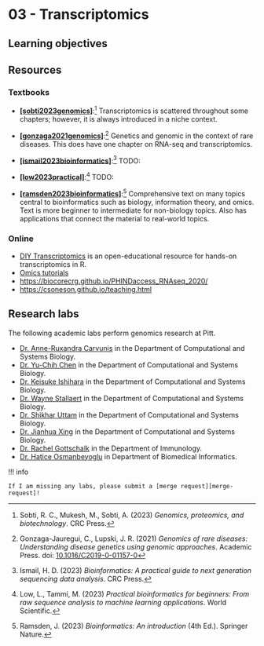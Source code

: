 # 03 - Transcriptomics

## Learning objectives

## Resources

### Textbooks

-   [**[sobti2023genomics]**](https://www.routledge.com/Bioinformatics-and-Computational-Biology-Technological-Advancements-Applications/Singh-Saini-Comar-Junior/p/book/9781032361581):[^1] Transcriptomics is scattered throughout some chapters; however, it is always introduced in a niche context.

-   [**[gonzaga2021genomics]**](https://doi.org/https://doi.org/10.1016/C2019-0-01157-0):[^2] Genetics and genomic in the context of rare diseases.
    This does have one chapter on RNA-seq and transcriptomics.

-   [**[ismail2023bioinformatics]**](https://doi.org/10.1002/9781119698005):[^3] TODO:

-   [**[low2023practical]**](https://www.worldscientific.com/worldscibooks/10.1142/12908):[^4] TODO:

-   [**[ramsden2023bioinformatics]**](https://link.springer.com/book/10.1007/978-3-030-45607-8):[^5] Comprehensive text on many topics central to bioinformatics such as biology, information theory, and omics.
    Text is more beginner to intermediate for non-biology topics.
    Also has applications that connect the material to real-world topics.

### Online

-   [DIY Transcriptomics](https://diytranscriptomics.com/) is an open-educational resource for hands-on transcriptomics in R.
-   [Omics tutorials](https://omicstutorials.com/)
-   https://biocorecrg.github.io/PHINDaccess_RNAseq_2020/
-   https://csoneson.github.io/teaching.html

## Research labs

The following academic labs perform genomics research at Pitt.

-   [Dr. Anne-Ruxandra Carvunis](https://carvunislab.csb.pitt.edu/) in the Department of Computational and Systems Biology.
-   [Dr. Yu-Chih Chen](https://www.ycchenlab.org/) in the Department of Computational and Systems Biology.
-   [Dr. Keisuke Ishihara](https://keisukeishihara.mystrikingly.com/) in the Department of Computational and Systems Biology.
-   [Dr. Wayne Stallaert](https://www.stallaertlab.com/) in the Department of Computational and Systems Biology.
-   [Dr. Shikhar Uttam](https://www.uttamlab.com/) in the Department of Computational and Systems Biology.
-   [Dr. Jianhua Xing](https://www.csb.pitt.edu/Faculty/xing/) in the Department of Computational and Systems Biology.
-   [Dr. Rachel Gottschalk](https://gottschalklab.com/) in the Department of Immunology.
-   [Dr. Hatice Osmanbeyoglu](https://www.osmanbeyoglulab.com/) in Department of Biomedical Informatics.

!!! info

    If I am missing any labs, please submit a [merge request][merge-request]!

<!-- LINKS -->

[merge-request]: https://gitlab.com/oasci/courses/pitt/biosc1540-2024s/-/merge_requests

[^1]: Sobti, R. C., Mukesh, M., Sobti, A. (2023) *Genomics, proteomics, and biotechnology*. CRC Press.
[^2]: Gonzaga-Jauregui, C., Lupski, J. R. (2021) *Genomics of rare diseases: Understanding disease genetics using genomic approaches*. Academic Press. doi: [10.1016/C2019-0-01157-0](https://doi.org/https://doi.org/10.1016/C2019-0-01157-0)
[^3]: Ismail, H. D. (2023) *Bioinformatics: A practical guide to next generation sequencing data analysis*. CRC Press.
[^4]: Low, L., Tammi, M. (2023) *Practical bioinformatics for beginners: From raw sequence analysis to machine learning applications*. World Scientific.
[^5]: Ramsden, J. (2023) *Bioinformatics: An introduction* (4th Ed.). Springer Nature.
